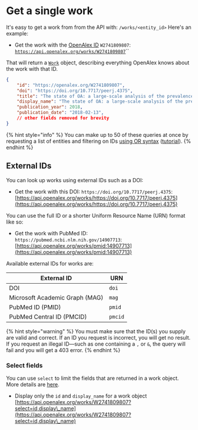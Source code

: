 # Get a single work

It's easy to get a work from from the API with: `/works/<entity_id>` Here's an example:

* Get the work with the [OpenAlex ID](../../how-to-use-the-api/get-single-entities/#the-openalex-id) `W2741809807`: [`https://api.openalex.org/works/W2741809807`](https://api.openalex.org/works/W2741809807)``

That will return a [`Work`](work-object.md) object, describing everything OpenAlex knows about the work with that ID.

```json
{
    "id": "https://openalex.org/W2741809807",
    "doi": "https://doi.org/10.7717/peerj.4375",
    "title": "The state of OA: a large-scale analysis of the prevalence and impact of Open Access articles",
    "display_name": "The state of OA: a large-scale analysis of the prevalence and impact of Open Access articles",
    "publication_year": 2018,
    "publication_date": "2018-02-13",
    // other fields removed for brevity
}
```

{% hint style="info" %}
You can make up to 50 of these queries at once by requesting a list of entities and filtering on IDs [using OR syntax](../../how-to-use-the-api/get-lists-of-entities/filter-entity-lists.md#addition-or) ([tutorial](https://blog.ourresearch.org/fetch-multiple-dois-in-one-openalex-api-request/)).
{% endhint %}

## External IDs

You can look up works using external IDs such as a DOI:

* Get the work with this DOI: `https://doi.org/10.7717/peerj.4375`:\
  [https://api.openalex.org/works/https://doi.org/10.7717/peerj.4375](https://api.openalex.org/works/https://doi.org/10.7717/peerj.4375)

You can use the full ID or a shorter Uniform Resource Name (URN) format like so:

* Get the work with PubMed ID: `https://pubmed.ncbi.nlm.nih.gov/14907713`:\
  [https://api.openalex.org/works/pmid:14907713](https://api.openalex.org/works/pmid:14907713)

Available external IDs for works are:

| External ID                    | URN     |
| ------------------------------ | ------- |
| DOI                            | `doi`   |
| Microsoft Academic Graph (MAG) | `mag`   |
| PubMed ID (PMID)               | `pmid`  |
| PubMed Central ID (PMCID)      | `pmcid` |

{% hint style="warning" %}
You must make sure that the ID(s) you supply are valid and correct. If an ID you request is incorrect, you will get no result. If you request an illegal ID—such as one containing a `,` or `&`, the query will fail and you will get a 403 error.
{% endhint %}

### Select fields

You can use `select` to limit the fields that are returned in a work object. More details are [here](../../how-to-use-the-api/get-lists-of-entities/select-fields.md).

* Display only the `id` and `display_name` for a work object\
  [https://api.openalex.org/works/W2741809807?select=id,display\_name](https://api.openalex.org/works/W2741809807?select=id,display\_name)
